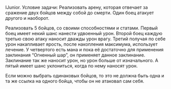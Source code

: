 IJunior.
Условие задачи: Реализовать арену, которая отвечает за сражение двух бойцов между собой до смерти. Один боец атакует другого и наоборот.

Реализовать 5 бойцов, со своими способностями и статами. 
Первый боец имеет некий шанс нанести удвоенный урон. 
Второй боец каждую третью свою атаку наносит дважды урон врагу. 
Третий получая по себе урон накапливает ярость, после накопления максимума, использует лечение. 
У четвертого есть мана и пока её достаточно для применения заклинания “Огненный шар”, он применяет данное заклинание. Заклинание так же наносит урон, но урон больше от изначального.
А пятый имеет шанс уклониться, когда по нему наносят урон.

Если можно выбрать одинаковых бойцов, то это не должна быть одна и та же ссылка на одного бойца, чтобы он не атаковал сам себя.
